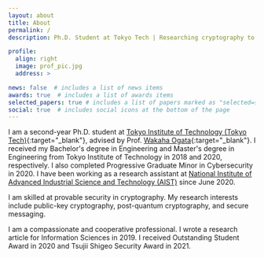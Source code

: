 ```yaml
---
layout: about
title: About
permalink: /
description: Ph.D. Student at Tokyo Tech | Researching cryptography to realize secure world!

profile:
  align: right
  image: prof_pic.jpg
  address: >

news: false  # includes a list of news items
awards: true  # includes a list of awards items
selected_papers: true # includes a list of papers marked as "selected={true}"
social: true  # includes social icons at the bottom of the page
---
```



I am a second-year Ph.D. student at [Tokyo Institute of Technology (Tokyo Tech)](https://www.titech.ac.jp/english){:target="\_blank"}, advised by Prof. [Wakaha Ogata](http://www.security.mot.titech.ac.jp/users/wakaha/index.html){:target="\_blank"}.
I received my Bachelor's degree in Engineering and Master's degree in Engineering from Tokyo Institute of Technology in 2018 and 2020, respectively. I also completed Progressive Graduate Minor in Cybersecurity in 2020.
I have been working as a research assistant at [National Institute of Advanced Industrial Science and Technology (AIST)](https://www.aist.go.jp/index_en.html) since June 2020.

I am skilled at provable security in cryptography. My research interests include public-key cryptography, post-quantum cryptography, and secure messaging.

I am a compassionate and cooperative professional.
I wrote a research article for Information Sciences in 2019. I received Outstanding Student Award in 2020 and Tsujii Shigeo Security Award in 2021.
